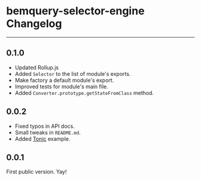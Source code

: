 # bemquery-selector-engine Changelog

---

## 0.1.0

* Updated Rollup.js
* Added `Selector` to the list of module's exports.
* Make factory a default module's export.
* Improved tests for module's main file.
* Added `Converter.prototype.getStateFromClass` method.

## 0.0.2

* Fixed typos in API docs.
* Small tweaks in `README.md`.
* Added [Tonic](https://tonicdev.com/) example.

## 0.0.1

First public version. Yay!
